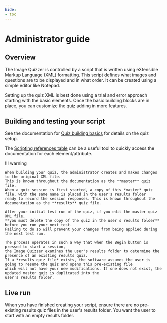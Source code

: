 ```yaml
---
hide:
- toc
---
```

<!-- let javascript handle toc on left sidebar -->

# Administrator guide

## Overview

The Image Quizzer is controlled by a script that is written using eXtensible Markup Language (XML) formatting. 
This script defines what images and questions are to be displayed and in what order. 
It can be created using a simple editor like Notepad.

Setting up the quiz XML is best done using a trial and error approach starting with the basic elements.
Once the basic building blocks are in place, you can customize the quiz adding in more features.

## Building and testing your script

See the documentation for [Quiz building basics](examples/build_basics.md) for details on the quiz setup.

The [Scripting references table]( elements_attributes/index.md) can be a useful tool to quickly access the documentation for each element/attribute.

!!! warning

    When building your quiz, the administrator creates and makes changes to the original XML file.
    This is known throughout the documentation as the **master** quiz file.
    When a quiz session is first started, a copy of this *master* quiz file, with the same name is placed in the user's results folder
    ready to record the session responses. This is known throughout the documentation as the **results** quiz file.

    After your initial test run of the quiz, if you edit the master quiz XML file,
	**you must delete the copy of the quiz in the user's results folder** before you run your next test.
	Failing to do so will prevent your changes from being applied during the next test run.
	
	The process operates in such a way that when the Begin button is pressed to start a session, 
	the Image Quizzer examines the user's results folder to determine the presence of an existing results quiz.
	If a *results quiz file* exists, the software assumes the user is going to resume the quiz and opens this pre-existing file
	which will not have your new modifications. If one does not exist, the updated master quiz is duplicated into the 
	user's results folder.
	
	
## Live run

When you have finished creating your script, ensure there are no pre-existing results quiz files
in the user's results folder. You want the user to start with an empty results folder.